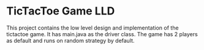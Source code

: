 # TicTacToe Game LLD

This project contains the low level design and implementation of the tictactoe game. 
It has main.java as the driver class.
The game has 2 players as default and runs on random strategy by default.